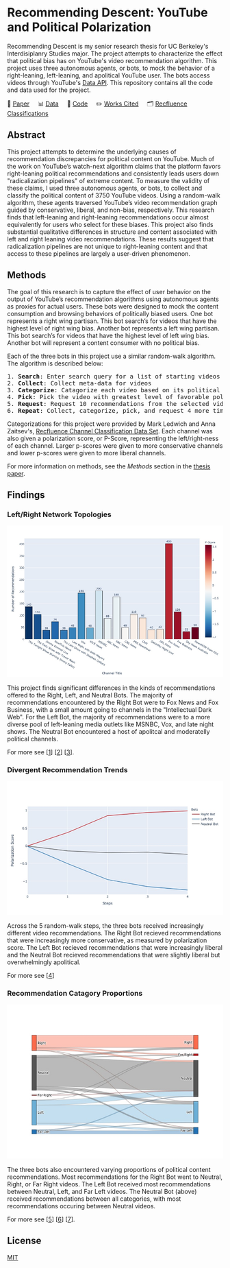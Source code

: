 # Recommending Descent: YouTube and Political Polarization

Recommending Descent is my senior research thesis for UC Berkeley's Interdisiplanry Studies major. The project attempts to characterize the effect that political bias has on YouTube's video recommendation algorithm. This project uses three autonomous agents, or bots, to mock the behavior of a right-leaning, left-leaning, and apolitical YouTube user. The bots access videos through YouTube's [Data API](https://developers.google.com/youtube/v3). This repository contains all the code and data used for the project.

📑 [Paper](thesis.pdf) &nbsp; &nbsp;
📊 [Data](data) &nbsp; &nbsp;
🤖 [Code](script) &nbsp; &nbsp;
✏️ [Works Cited](https://www.notion.so/b6f79f445d534b1fa2384c4d74b3d416?v=2fdc95e61e5646c6b9c231844f1fde45) &nbsp; &nbsp;
🗂 [Recfluence Classifications](https://github.com/markledwich2/Recfluence)

## Abstract

This project attempts to determine the underlying causes of recommendation discrepancies for political content on YouTube. Much of the work on YouTube’s watch-next algorithm claims that the platform favors right-leaning political recommendations and consistently leads users down
"radicalization pipelines" of extreme content. To measure the validity of these claims, I used three autonomous agents, or bots, to collect and classify the political content of 3750 YouTube videos. Using a random-walk algorithm, these agents traversed YouTube’s video recommendation graph guided by conservative, liberal, and non-bias, respectively. This research finds that left-leaning and right-leaning recommendations occur almost equivalently for users who select for these biases. This project also finds substantial qualitative differences in structure and content associated with left and right leaning video recommendations. These results suggest that radicalization pipelines are not unique to right-leaning content and that access to these pipelines are largely a user-driven phenomenon.

## Methods

The goal of this research is to capture the effect of user behavior on the output of YouTube’s recommendation algorithms using autonomous agents as proxies for actual users. These bots were designed to mock the content consumption and browsing behaviors of politically biased users. One bot represents a right wing partisan. This bot search’s for videos that have the highest level of right wing bias. Another bot represents a left wing partisan. This bot search’s for videos that have the highest level of left wing bias. Another bot will represent a content consumer with no political bias.

Each of the three bots in this project use a similar random-walk algorithm. The algorithm is described below:

<pre>
1. <b>Search</b>: Enter search query for a list of starting videos
2. <b>Collect</b>: Collect meta-data for videos
3. <b>Categorize</b>: Catagorize each video based on its political content
4. <b>Pick</b>: Pick the video with greatest level of favorable political bias
5. <b>Request</b>: Request 10 recommendations from the selected video
6. <b>Repeat</b>: Collect, categorize, pick, and request 4 more times
</pre>

Categorizations for this project were provided by Mark Ledwich and Anna Zaitsev's, [Recfluence Channel Classification Data Set](https://github.com/markledwich2/Recfluence#data). Each channel was also given a polarization score, or P-Score, representing the left/right-ness of each channel. Larger p-scores were given to more conservative channels and lower p-scores were given to more liberal channels.

For more information on methods, see the _Methods_ section in the [thesis paper](thesis.pdf).

## Findings

### Left/Right Network Topologies

<img src="images/fig_7_0_1.jpeg" alt="topologies" width="600" title="Top 20 Channels Recommended Across All Trials"/>

This project finds significant differences in the kinds of recommendations offered to the Right, Left, and Neutral Bots. The majority of recommendations encountered by the Right Bot were to Fox News and Fox Business, with a small amount going to channels in the "Intellectual Dark Web". For the Left Bot, the majority of recommendations were to a more diverse pool of left-leaning media outlets like MSNBC, Vox, and late night shows. The Neutral Bot encountered a host of apolitcal and moderatelly political channels.

For more see \[[1](images/fig_7_1_0.jpeg 'All Channels Recommended Across All Trials')\] \[[2](images/fig_7_2_1.jpeg 'Top 40 Channels Recommended to the Right Bot')\] \[[3](images/fig_7_3_1.jpeg 'Top 40 Channels Recommended to the Left Bot')\].

### Divergent Recommendation Trends

<img src="images/fig_1_4.jpeg" alt="trends" width="600" title="Divergent Recommendation Trends for the Three Bots"/>

Across the 5 random-walk steps, the three bots received increasingly different video recommendations. The Right Bot recieved recommendations that were increasingly more conservative, as measured by polarization score. The Left Bot recieved recommendations that were increasingly liberal and the Neutral Bot recieved recommendations that were slightly liberal but overwhelmingly apolitical.

For more see \[[4](images/fig_2_5.jpeg 'Recommendation Trends Across All Trials')\]

### Recommendation Catagory Proportions

<img src="images/fig_3_3_2.jpeg" width="600" alt="proportions" title="Neutral Bot Recommendation Proportions"/>

The three bots also encountered varying proportions of political content recommendations. Most recommendations for the Right Bot went to Neutral, Right, or Far Right videos. The Left Bot received most recommendations between Neutral, Left, and Far Left videos. The Neutral Bot (above) received recommendations between all categories, with most recommendations occuring between Neutral videos.

For more see \[[5](images/fig_3_1_2.jpeg 'Left Bot Recommendation Proportions')\] \[[6](images/fig_3_2_2.jpeg 'Right Bot Recommendation Proportions')\] \[[7](images/fig_6_2.jpeg 'Recommendation Percentages')\].

## License

[MIT](https://choosealicense.com/licenses/mit/)
